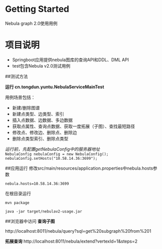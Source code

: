 # Getting Started

Nebula graph 2.0使用用例

# 项目说明
* Springboot应用提供nebula图库的查询API和DDL、DML API
* test包含Nebula v2.0测试用例

##测试方法

 **运行 cn.tongdun.yuntu.NebulaServiceMainTest**
 
 用例场景包括：
 * 新建/删除图谱
 * 新建点类型、边类型、索引
 * 插入点数据、边数据、多边数据
 * 获取点属性、查询点数据、获取一度拓展（子图）、查找最短路径
 * 修改点、修改边、删除点、删除边
 * 删除点类型索引、删除点类型

 *运行前，先配置getNebulaConfig中的服务器地址*
 <code>
 NebulaConfig nebulaConfig = new NebulaConfig();
 nebulaConfig.setHosts("10.58.14.36:3699");
 </code>

##应用运行
修改src/main/resources/application.properties中nebula.hosts参数

`nebula.hosts=10.58.14.36:3699`

在根目录运行

`mvn package`

`java -jar target/nebulav2-usage.jar`

##浏览器中访问
**查询子图**

http://localhost:8011/nebula/query?sql=get%20subgraph%20from%201

**拓展查询**
http://localhost:8011/nebula/extend?vertexId=1&steps=2